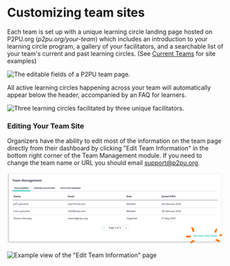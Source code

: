 # Customizing team sites

Each team is set up with a unique learning circle landing page hosted on P2PU.org (_p2pu.org/your-team_) which includes an introduction to your learning circle program, a gallery of your facilitators, and a searchable list of your team's current and past learning circles. (See [Current Teams](https://www.p2pu.org/en/teams/) for site examples)

![The editable fields of a P2PU team page.](https://learning-circles-user-manual.readthedocs.io/en/latest/\_images/team-page-editable-fields.jpg)

All active learning circles happening across your team will automatically appear below the header, accompanied by an FAQ for learners.

![Three learning circles facilitated by three unique facilitators.](https://learning-circles-user-manual.readthedocs.io/en/latest/\_images/team-page-bottom.png)

### Editing Your Team Site

Organizers have the ability to edit most of the information on the team page directly from their dashboard by clicking "Edit Team Information" in the bottom right corner of the Team Management module. If you need to change the team name or URL you should email [support@p2pu.org](mailto:support%40p2pu.org).&#x20;

![Edit team information button](<../../.gitbook/assets/team-page-edit-1 (1).png>)

![Example view of the "Edit Team Information" page](https://gblobscdn.gitbook.com/assets%2F-MF0HXBgqycuzS4ykXux%2F-MYocAaUazuJwtcocbt-%2F-MYogZHXVJfVxtdo87q2%2FScreen%20Shot%202021-04-21%20at%203.49.39%20PM.png?alt=media\&token=f28f8091-fa20-40f8-a91e-7fddd0512e33)
